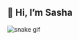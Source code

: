 ## 👋 Hi, I’m Sasha

![snake gif](https://github.com/YOUR_USERNAME/snk/raw/output/github-contribution-grid-snake.svg)

